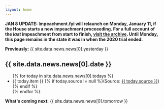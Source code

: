 ```yaml
---
layout: home
---
```

<p class="alert"><b>JAN 8 UPDATE: Impeachment.fyi will relaunch on Monday, January 11, if the House starts a new impeachment proceeeding. For a full account of the <i>last</i> impeachment from start to finish, <a href="/archive">visit the archive</a>. Until Monday, this page remains in the state it was in when the 2020 trial ended.</b></p> 
<p class="intro"><b>Previously:</b> {{ site.data.news.news[0].yesterday }}</p>
<h2 class="today"><time class="timeago" datetime="{{ site.data.news.news[0].date }}">{{ site.data.news.news[0].date }}</time></h2>
<ul class="today">
{% for today in site.data.news.news[0].todays %}
 <li>{{ today.item }} <span class="small">{% if today.source != null %}(Source: <a href="{{ today.url }}">{{ today.source }}</a>){% endif %}</span></li>
{% endfor %}
  </ul>

<p class="outtro"><b>What's coming next:</b> {{ site.data.news.news[0].tomorrow }}</p>




